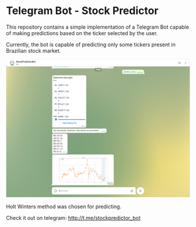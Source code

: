 # Telegram Bot - Stock Predictor

This repository contains a simple implementation of a Telegram Bot capable of making predictions based on the ticker selected by the user.

Currently, the bot is capable of predicting only some tickers present in Brazilian stock market.

![Alt text](/images/telegram_bot_example.PNG)

Holt Winters method was chosen for predicting.

Check it out on telegram: <a>http://t.me/stockpredictor_bot</a>